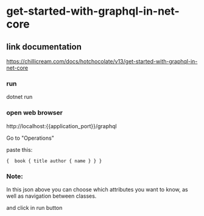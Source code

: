 # get-started-with-graphql-in-net-core

## link documentation
https://chillicream.com/docs/hotchocolate/v13/get-started-with-graphql-in-net-core

### run
dotnet run

### open web browser 
http://localhost:{{application_port}}/graphql


Go to "Operations"

paste this:

`
{ 
  book {
    title
    author {
      name
      }
    }
}
`


### Note:

In this json above you can choose which attributes you want to know, as well as navigation between classes.

and click in run button
